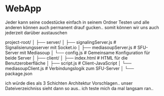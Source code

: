 # WebApp

Jeder kann seine codestücke einfach in seinem Ordner Testen und alle anderen können auch permanent drauf gucken.. somit können wir uns auch jederzeit darüber austauschen


project-root/
│
├── server/
│   ├── signalingServer.js   # Signalisierungsserver mit Socket.io
│   ├── mediasoupServer.js   # SFU-Server mit Mediasoup
│   └── config.js            # Gemeinsame Konfiguration für beide Server
│
├── client/
│   ├── index.html           # HTML für die Benutzeroberfläche
│   ├── script.js            # Client-JavaScript
│   └── mediasoupClient.js   # Verbindungslogik zum SFU-Server
│
└── package.json


ich würde dies als 3 Schichten Architektur Vorschlagen..
unser Dateiverzeichniss sieht dann so aus.. ich teste mich da mal langsam ran.. 
